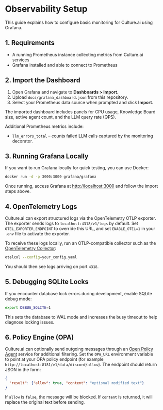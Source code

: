 # Observability Setup

This guide explains how to configure basic monitoring for Culture.ai using Grafana.

## 1. Requirements

- A running Prometheus instance collecting metrics from Culture.ai services
- Grafana installed and able to connect to Prometheus

## 2. Import the Dashboard

1. Open Grafana and navigate to **Dashboards > Import**.
2. Upload `docs/grafana_dashboard.json` from this repository.
3. Select your Prometheus data source when prompted and click **Import**.

The imported dashboard includes panels for CPU usage, Knowledge Board size, active agent count, and the LLM query rate (QPS).

Additional Prometheus metrics include:

- `llm_errors_total` – counts failed LLM calls captured by the monitoring decorator.

## 3. Running Grafana Locally

If you want to run Grafana locally for quick testing, you can use Docker:

```bash
docker run -d -p 3000:3000 grafana/grafana
```

Once running, access Grafana at [http://localhost:3000](http://localhost:3000) and follow the import steps above.

## 4. OpenTelemetry Logs

Culture.ai can export structured logs via the OpenTelemetry OTLP exporter. The exporter
sends logs to `localhost:4318/v1/logs` by default. Set `OTEL_EXPORTER_ENDPOINT` to
override this URL, and set `ENABLE_OTEL=1` in your `.env` file to activate the exporter.

To receive these logs locally, run an OTLP-compatible collector such as the
[OpenTelemetry Collector](https://opentelemetry.io/docs/collector/):

```bash
otelcol --config=your_config.yaml
```

You should then see logs arriving on port `4318`.

## 5. Debugging SQLite Locks

If you encounter database lock errors during development, enable SQLite debug mode:

```bash
export DEBUG_SQLITE=1
```

This sets the database to WAL mode and increases the busy timeout to help diagnose locking issues.

## 6. Policy Engine (OPA)

Culture.ai can optionally send outgoing messages through an [Open Policy Agent](https://www.openpolicyagent.org/) service for additional filtering. Set the `OPA_URL` environment variable to point at your OPA policy endpoint (for example `http://localhost:8181/v1/data/discord/allow`). The endpoint should return JSON in the form:

```json
{
  "result": {"allow": true, "content": "optional modified text"}
}
```

If `allow` is `false`, the message will be blocked. If `content` is returned, it will replace the original text before sending.

